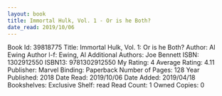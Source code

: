 ```yaml
---
layout: book
title: Immortal Hulk, Vol. 1 - Or is he Both?
date_read: 2019/10/06
---
```


Book Id: 39818775
Title: Immortal Hulk, Vol. 1: Or is he Both?
Author: Al Ewing
Author l-f: Ewing, Al
Additional Authors: Joe Bennett
ISBN: 1302912550
ISBN13: 9781302912550
My Rating: 4
Average Rating: 4.11
Publisher: Marvel
Binding: Paperback
Number of Pages: 128
Year Published: 2018
Date Read: 2019/10/06
Date Added: 2019/04/18
Bookshelves: 
Exclusive Shelf: read
Read Count: 1
Owned Copies: 0

